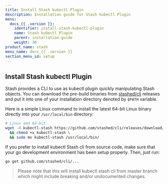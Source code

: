 ```yaml
---
title: Install Stash kubectl Plugin
description: Installation guide for Stash kubectl Plugin
menu:
  docs_{{ .version }}:
    identifier: install-stash-kubectl-plugin
    name: Stash kubectl Plugin
    parent: installation-guide
    weight: 30
product_name: stash
menu_name: docs_{{ .version }}
section_menu_id: setup
---
```


## Install Stash kubectl Plugin

Stash provides a CLI to use as kubectl plugin quickly manipulating Stash objects. You can download the pre-build binaries from [stashed/cli](https://github.com/stashed/cli/releases) releases and put it into one of your installation directory denoted by `$PATH` variable.

Here is a simple Linux command to install the latest 64-bit Linux binary directly into your `/usr/local/bin` directory:

```bash
# Linux amd 64-bit
wget -O kubectl-stash https://github.com/stashed/cli/releases/download/{{< param "info.cli" >}}/kubectl-stash-linux-amd64 \
  && chmod +x kubectl-stash \
  && sudo mv kubectl-stash /usr/local/bin/
```

If you prefer to install kubectl Stash cli from source code, make sure that your go development environment has been setup properly. Then, just run:

```bash
go get github.com/stashed/cli/...
```

>Please note that this will install kubectl stash cli from master branch which might include breaking and/or undocumented changes.
